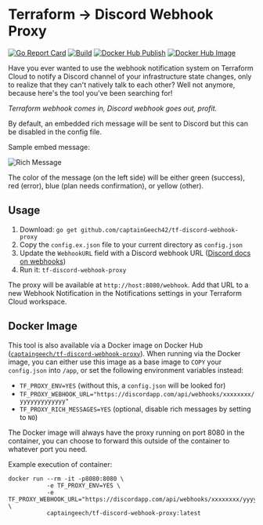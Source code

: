 # Terraform -> Discord Webhook Proxy

[![Go Report Card](https://goreportcard.com/badge/github.com/captainGeech42/tf-discord-webhook-proxy)](https://goreportcard.com/report/github.com/captainGeech42/tf-discord-webhook-proxy) [![Build](https://github.com/captainGeech42/tf-discord-webhook-proxy/workflows/Build/badge.svg)](https://github.com/captainGeech42/tf-discord-webhook-proxy/actions?query=workflow%3ABuild) [![Docker Hub Publish](https://github.com/captainGeech42/tf-discord-webhook-proxy/workflows/Docker%20Hub%20Publish/badge.svg)](https://github.com/captainGeech42/tf-discord-webhook-proxy/actions?query=workflow%3A%22Docker+Hub+Publish%22) [![Docker Hub Image](https://img.shields.io/docker/v/captaingeech/tf-discord-webhook-proxy?color=blue)](https://hub.docker.com/repository/docker/captaingeech/tf-discord-webhook-proxy/general)

Have you ever wanted to use the webhook notification system on Terraform Cloud to notify a Discord channel of your infrastructure state changes, only to realize that they can't natively talk to each other? Well not anymore, because here's the tool you've been searching for!

_Terraform webhook comes in, Discord webhook goes out, profit._

By default, an embedded rich message will be sent to Discord but this can be disabled in the config file.

Sample embed message:

![Rich Message](https://i.imgur.com/hkjoS4Z.png)

The color of the message (on the left side) will be either green (success), red (error), blue (plan needs confirmation), or yellow (other).

## Usage

1. Download: `go get github.com/captainGeech42/tf-discord-webhook-proxy`
2. Copy the `config.ex.json` file to your current directory as `config.json`
3. Update the `WebhookURL` field with a Discord webhook URL ([Discord docs on webhooks](https://support.discord.com/hc/en-us/articles/228383668))
4. Run it: `tf-discord-webhook-proxy`

The proxy will be available at `http://host:8080/webhook`. Add that URL to a new Webhook Notification in the Notifications settings in your Terraform Cloud workspace.

## Docker Image

This tool is also available via a Docker image on Docker Hub ([`captaingeech/tf-discord-webhook-proxy`](https://hub.docker.com/repository/docker/captaingeech/tf-discord-webhook-proxy)). When running via the Docker image, you can either use this image as a base image to `COPY` your `config.json` into `/app`, or set the following environment variables instead:

* `TF_PROXY_ENV=YES` (without this, a `config.json` will be looked for)
* `TF_PROXY_WEBHOOK_URL="https://discordapp.com/api/webhooks/xxxxxxxx/yyyyyyyyyyyyy"`
* `TF_PROXY_RICH_MESSAGES=YES` (optional, disable rich messages by setting to `NO`)

The Docker image will always have the proxy running on port 8080 in the container, you can choose to forward this outside of the container to whatever port you need.

Example execution of container:

```
docker run --rm -it -p8080:8080 \
           -e TF_PROXY_ENV=YES \
           -e TF_PROXY_WEBHOOK_URL="https://discordapp.com/api/webhooks/xxxxxxxx/yyyyyyyyyyyyy" \
           captaingeech/tf-discord-webhook-proxy:latest
```
